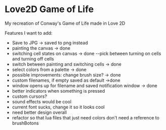 # Love2D Game of Life
 My recreation of Conway's Game of Life made in Love 2D

 Features I want to add: 
 - Save to JPG -> saved to png instead
 - painting the canvas -> done
 - switching cell states on canvas -> done
    --pick between turning on cells and turning off cells
 - switch between painting and switching cells -> done
 - select colors from a palette -> done
 - possible improvements: change brush size? -> done
 - custom filenames, if empty saved as default ->done
 - window opens up for filename and saved notification window -> done
 - better indicators when something is pressed
 - custom cursors?
 - sound effects would be cool
 - current font sucks, change it so it looks cool
 - need better design overall
 - refactor so that lua files that just need colors don't need a reference to brushBotons